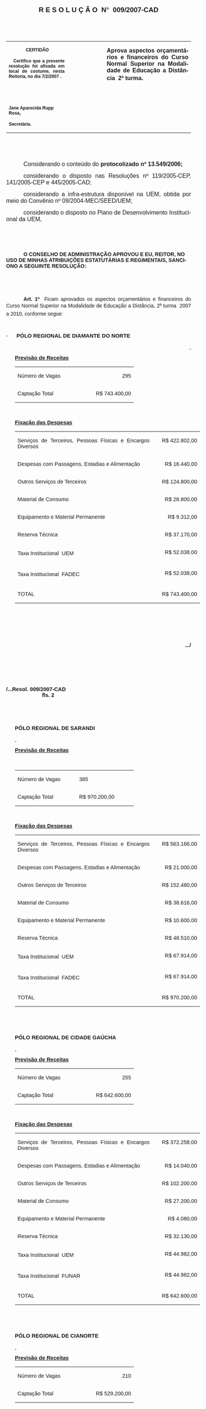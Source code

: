 <body lang=PT-BR link=blue vlink=purple style='tab-interval:35.3pt'>

<div class=Section1>

<p class=MsoNormal align=center style='text-align:center'><b style='mso-bidi-font-weight:
normal'><span style='font-size:14.0pt;mso-bidi-font-size:10.0pt;font-family:
Arial;mso-bidi-font-family:"Times New Roman"'>R E S O L U Ç Ã O<span
style='mso-spacerun:yes'>  </span>N</span></b><b style='mso-bidi-font-weight:
normal'><span style='font-size:14.0pt;mso-bidi-font-size:10.0pt;font-family:
Symbol;mso-ascii-font-family:Arial;mso-hansi-font-family:Arial;mso-char-type:
symbol;mso-symbol-font-family:Symbol'><span style='mso-char-type:symbol;
mso-symbol-font-family:Symbol'>°</span></span></b><b style='mso-bidi-font-weight:
normal'><span style='font-size:14.0pt;mso-bidi-font-size:10.0pt;font-family:
Arial;mso-bidi-font-family:"Times New Roman"'><span style='mso-spacerun:yes'> 
</span>009/2007-CAD<o:p></o:p></span></b></p>

<p class=BodyText21><span style='font-size:10.0pt;font-family:Arial;mso-bidi-font-family:
"Times New Roman"'><o:p>&nbsp;</o:p></span></p>

<p class=BodyText21><span style='font-size:10.0pt;font-family:Arial;mso-bidi-font-family:
"Times New Roman"'><o:p>&nbsp;</o:p></span></p>

<table class=MsoNormalTable border=0 cellspacing=0 cellpadding=0
 style='border-collapse:collapse;mso-padding-alt:0cm 5.4pt 0cm 5.4pt'>
 <tr style='mso-yfti-irow:0;mso-yfti-firstrow:yes;mso-yfti-lastrow:yes'>
  <td width=196 valign=top style='width:147.15pt;padding:0cm 5.4pt 0cm 5.4pt'>
  <p class=MsoNormal align=center style='text-align:center'><b
  style='mso-bidi-font-weight:normal'><span style='font-size:9.0pt;mso-bidi-font-size:
  10.0pt;font-family:Arial;mso-bidi-font-family:"Times New Roman"'><span
  style='mso-spacerun:yes'> </span>CERTIDÃO<o:p></o:p></span></b></p>
  <p class=MsoNormal style='text-align:justify'><b style='mso-bidi-font-weight:
  normal'><span style='font-size:9.0pt;mso-bidi-font-size:10.0pt;font-family:
  Arial;mso-bidi-font-family:"Times New Roman"'><span
  style='mso-spacerun:yes'>   </span>Certifico que a presente resolução foi
  afixada em local de costume, nesta Reitoria, no dia 7/2/2007 .<o:p></o:p></span></b></p>
  <p class=MsoNormal><b style='mso-bidi-font-weight:normal'><span
  style='font-size:8.0pt;font-family:Arial;mso-bidi-font-family:"Times New Roman"'><o:p>&nbsp;</o:p></span></b></p>
  <p class=MsoNormal><b style='mso-bidi-font-weight:normal'><span
  style='font-size:8.0pt;font-family:Arial;mso-bidi-font-family:"Times New Roman"'><o:p>&nbsp;</o:p></span></b></p>
  <p class=MsoNormal><b style='mso-bidi-font-weight:normal'><span
  style='font-size:9.0pt;mso-bidi-font-size:10.0pt;font-family:Arial;
  mso-bidi-font-family:"Times New Roman"'>Jane Aparecida Rupp Rosa,<o:p></o:p></span></b></p>
  <p class=MsoNormal><b style='mso-bidi-font-weight:normal'><span
  style='font-size:9.0pt;mso-bidi-font-size:10.0pt;font-family:Arial;
  mso-bidi-font-family:"Times New Roman"'>Secretária.<o:p></o:p></span></b></p>
  </td>
  <td width=123 valign=top style='width:92.15pt;padding:0cm 5.4pt 0cm 5.4pt'>
  <p class=MsoNormal style='margin-right:-5.4pt'><span style='font-size:11.0pt;
  mso-bidi-font-size:10.0pt;font-family:Arial;mso-bidi-font-family:"Times New Roman"'><o:p>&nbsp;</o:p></span></p>
  </td>
  <td width=293 valign=top style='width:219.7pt;padding:0cm 5.4pt 0cm 5.4pt'>
  <p class=MsoNormal style='text-align:justify'><b style='mso-bidi-font-weight:
  normal'><span style='font-size:12.0pt;font-family:Arial;mso-bidi-font-family:
  "Times New Roman"'>Aprova aspectos orçamentários e financeiros do Curso Normal
  Superior na Modalidade de Educação a Distância  2ª turma.<o:p></o:p></span></b></p>
  </td>
 </tr>
</table>

<p class=BodyText21><span style='mso-bidi-font-size:12.0pt;font-family:Arial;
mso-bidi-font-family:"Times New Roman"'><o:p>&nbsp;</o:p></span></p>

<p class=BodyText21><span style='mso-bidi-font-size:12.0pt;font-family:Arial;
mso-bidi-font-family:"Times New Roman"'><o:p>&nbsp;</o:p></span></p>

<p class=MsoNormal style='text-align:justify;text-indent:35.45pt'><span
style='font-size:12.0pt;mso-bidi-font-size:10.0pt;font-family:Arial;mso-bidi-font-family:
"Times New Roman"'>Considerando o conteúdo do <b style='mso-bidi-font-weight:
normal'>protocolizado nº 13.549/2006;<o:p></o:p></b></span></p>

<p class=MsoNormal style='text-align:justify;text-indent:35.45pt'><span
style='font-size:12.0pt;mso-bidi-font-size:10.0pt;font-family:Arial;mso-bidi-font-family:
"Times New Roman"'>considerando o disposto nas Resoluções nº 119/2005-CEP,
141/2005-CEP e 445/2005-CAD;<o:p></o:p></span></p>

<p class=MsoNormal style='text-align:justify;text-indent:35.45pt'><span
style='font-size:12.0pt;mso-bidi-font-size:10.0pt;font-family:Arial;mso-bidi-font-family:
"Times New Roman"'>considerando a infra-estrutura disponível na UEM, obtida por
meio do Convênio nº 09/2004-MEC/SEED/UEM;<o:p></o:p></span></p>

<p class=MsoNormal style='text-align:justify;text-indent:35.45pt'><span
style='font-size:12.0pt;mso-bidi-font-size:10.0pt;font-family:Arial;mso-bidi-font-family:
"Times New Roman"'>considerando o disposto no Plano de Desenvolvimento
Institucional da UEM,<o:p></o:p></span></p>

<p class=MsoNormal style='text-align:justify;text-indent:35.45pt'><span
style='font-size:12.0pt;font-family:Arial;mso-bidi-font-family:"Times New Roman"'><o:p>&nbsp;</o:p></span></p>

<p class=MsoNormal style='text-align:justify;text-indent:35.45pt'><span
style='font-size:12.0pt;font-family:Arial;mso-bidi-font-family:"Times New Roman"'><o:p>&nbsp;</o:p></span></p>

<p class=MsoBodyTextIndent style='text-indent:35.45pt'><b style='mso-bidi-font-weight:
normal'><span style='font-family:Arial;mso-bidi-font-family:"Times New Roman"'>O
CONSELHO DE ADMINISTRAÇÃO APROVOU E EU, REITOR, NO USO DE MINHAS ATRIBUIÇÕES
ESTATUTÁRIAS E REGIMENTAIS, SANCIONO A SEGUINTE RESOLUÇÃO:</span><o:p></o:p></b></p>

<p class=BodyText21 style='mso-pagination:none'><span style='mso-bidi-font-size:
12.0pt;font-family:Arial;mso-bidi-font-family:"Times New Roman";layout-grid-mode:
line'><o:p>&nbsp;</o:p></span></p>

<p class=BodyText21 style='mso-pagination:none'><span style='mso-bidi-font-size:
12.0pt;font-family:Arial;mso-bidi-font-family:"Times New Roman";layout-grid-mode:
line'><o:p>&nbsp;</o:p></span></p>

<p style='margin-top:6.0pt;margin-right:0cm;margin-bottom:0cm;margin-left:0cm;
margin-bottom:.0001pt;text-align:justify;text-indent:35.45pt'><b
style='mso-bidi-font-weight:normal'><span style='font-family:Arial;mso-fareast-font-family:
"Arial Unicode MS";mso-bidi-font-family:"Times New Roman"'>Art.&nbsp;1º&nbsp;&nbsp;</span></b><span
style='font-family:Arial;mso-fareast-font-family:"Arial Unicode MS";mso-bidi-font-family:
"Times New Roman"'>Ficam aprovados os aspectos orçamentários e financeiros do
Curso Normal Superior na Modalidade de Educação a Distância, 2ª turma  <st1:metricconverter
ProductID="2007 a" w:st="on">2007 a</st1:metricconverter> 2010, conforme segue:<o:p></o:p></span></p>

<p class=MsoNormal style='text-align:justify'><span style='font-size:11.0pt;
font-family:Arial'><o:p>&nbsp;</o:p></span></p>

<p class=MsoNormal style='margin-left:18.0pt;text-align:justify;text-indent:
-18.0pt;mso-list:l2 level1 lfo19;tab-stops:list 18.0pt'><![if !supportLists]><span
style='font-size:11.0pt;font-family:Arial;mso-fareast-font-family:Arial;
text-transform:uppercase;mso-bidi-font-weight:bold'><span style='mso-list:Ignore'>-<span
style='font:7.0pt "Times New Roman"'>&nbsp;&nbsp;&nbsp;&nbsp;&nbsp;&nbsp;&nbsp;&nbsp;&nbsp;
</span></span></span><![endif]><b><span style='font-size:11.0pt;font-family:
Arial;text-transform:uppercase'>Pólo Regional de Diamante do Norte<o:p></o:p></span></b></p>

<p class=MsoNormal align=right style='margin-left:17.85pt;text-align:right'><b
style='mso-bidi-font-weight:normal'><u><span style='font-size:11.0pt;
font-family:Arial'><o:p><span style='text-decoration:none'>&nbsp;</span></o:p></span></u></b></p>

<p class=MsoNormal style='margin-left:17.85pt;text-align:justify'><b
style='mso-bidi-font-weight:normal'><u><span style='font-size:11.0pt;
font-family:Arial'>Previsão de Receitas <o:p></o:p></span></u></b></p>

<table class=MsoTableGrid border=0 cellspacing=0 cellpadding=0
 style='margin-left:17.85pt;border-collapse:collapse;mso-yfti-tbllook:480;
 mso-padding-alt:0cm 5.4pt 0cm 5.4pt'>
 <tr style='mso-yfti-irow:0;mso-yfti-firstrow:yes'>
  <td width=154 valign=top style='width:115.15pt;padding:0cm 5.4pt 0cm 5.4pt'>
  <p class=MsoNormal style='text-align:justify'><span style='font-size:11.0pt;
  font-family:Arial'>Número de Vagas <o:p></o:p></span></p>
  </td>
  <td width=142 valign=top style='width:106.3pt;padding:0cm 5.4pt 0cm 5.4pt'>
  <p class=MsoNormal align=right style='text-align:right'><span
  style='font-size:11.0pt;font-family:Arial'>295<o:p></o:p></span></p>
  </td>
 </tr>
 <tr style='mso-yfti-irow:1;mso-yfti-lastrow:yes'>
  <td width=154 valign=top style='width:115.15pt;padding:0cm 5.4pt 0cm 5.4pt'>
  <p class=MsoNormal style='text-align:justify'><span style='font-size:11.0pt;
  font-family:Arial'>Captação Total <o:p></o:p></span></p>
  </td>
  <td width=142 valign=top style='width:106.3pt;padding:0cm 5.4pt 0cm 5.4pt'>
  <p class=MsoNormal align=right style='text-align:right'><span
  style='font-size:11.0pt;font-family:Arial'>R$ 743.400,00<o:p></o:p></span></p>
  </td>
 </tr>
</table>

<p class=MsoNormal style='text-align:justify;text-indent:270.0pt'><b
style='mso-bidi-font-weight:normal'><span style='font-size:11.0pt;font-family:
Arial'><o:p>&nbsp;</o:p></span></b></p>

<p class=MsoNormal style='margin-left:17.85pt;text-align:justify'><b
style='mso-bidi-font-weight:normal'><u><span style='font-size:11.0pt;
font-family:Arial'>Fixação das Despesas</span></u></b><b style='mso-bidi-font-weight:
normal'><span style='font-size:11.0pt;font-family:Arial'><o:p></o:p></span></b></p>

<table class=MsoTableGrid border=0 cellspacing=0 cellpadding=0
 style='margin-left:17.85pt;border-collapse:collapse;mso-yfti-tbllook:480;
 mso-padding-alt:0cm 5.4pt 0cm 5.4pt'>
 <tr style='mso-yfti-irow:0;mso-yfti-firstrow:yes'>
  <td width=418 valign=top style='width:313.6pt;padding:0cm 5.4pt 0cm 5.4pt'>
  <p class=MsoNormal style='text-align:justify'><span style='font-size:11.0pt;
  font-family:Arial'>Serviços de Terceiros, Pessoas Físicas e Encargos Diversos
  <o:p></o:p></span></p>
  </td>
  <td width=123 valign=top style='width:92.15pt;padding:0cm 5.4pt 0cm 5.4pt'>
  <p class=MsoNormal align=right style='text-align:right'><span
  style='font-size:11.0pt;font-family:Arial'>R$ 422.802,00<o:p></o:p></span></p>
  </td>
 </tr>
 <tr style='mso-yfti-irow:1'>
  <td width=418 valign=top style='width:313.6pt;padding:0cm 5.4pt 0cm 5.4pt'>
  <p class=MsoNormal style='text-align:justify'><span style='font-size:11.0pt;
  font-family:Arial'>Despesas com Passagens, Estadias e Alimentação<o:p></o:p></span></p>
  </td>
  <td width=123 valign=top style='width:92.15pt;padding:0cm 5.4pt 0cm 5.4pt'>
  <p class=MsoNormal align=right style='text-align:right'><span
  style='font-size:11.0pt;font-family:Arial'>R$ 16.440,00<o:p></o:p></span></p>
  </td>
 </tr>
 <tr style='mso-yfti-irow:2'>
  <td width=418 valign=top style='width:313.6pt;padding:0cm 5.4pt 0cm 5.4pt'>
  <p class=MsoNormal style='text-align:justify'><span style='font-size:11.0pt;
  font-family:Arial'>Outros Serviços de Terceiros<o:p></o:p></span></p>
  </td>
  <td width=123 valign=top style='width:92.15pt;padding:0cm 5.4pt 0cm 5.4pt'>
  <p class=MsoNormal align=right style='text-align:right'><span
  style='font-size:11.0pt;font-family:Arial'>R$ 124.800,00<o:p></o:p></span></p>
  </td>
 </tr>
 <tr style='mso-yfti-irow:3'>
  <td width=418 valign=top style='width:313.6pt;padding:0cm 5.4pt 0cm 5.4pt'>
  <p class=MsoNormal style='text-align:justify'><span style='font-size:11.0pt;
  font-family:Arial'>Material de Consumo<o:p></o:p></span></p>
  </td>
  <td width=123 valign=top style='width:92.15pt;padding:0cm 5.4pt 0cm 5.4pt'>
  <p class=MsoNormal align=right style='text-align:right'><span
  style='font-size:11.0pt;font-family:Arial'>R$ 28.800,00<o:p></o:p></span></p>
  </td>
 </tr>
 <tr style='mso-yfti-irow:4'>
  <td width=418 valign=top style='width:313.6pt;padding:0cm 5.4pt 0cm 5.4pt'>
  <p class=MsoNormal style='text-align:justify'><span style='font-size:11.0pt;
  font-family:Arial'>Equipamento e Material Permanente<o:p></o:p></span></p>
  </td>
  <td width=123 valign=top style='width:92.15pt;padding:0cm 5.4pt 0cm 5.4pt'>
  <p class=MsoNormal align=right style='text-align:right'><span
  style='font-size:11.0pt;font-family:Arial'>R$ 9.312,00<o:p></o:p></span></p>
  </td>
 </tr>
 <tr style='mso-yfti-irow:5'>
  <td width=418 valign=top style='width:313.6pt;padding:0cm 5.4pt 0cm 5.4pt'>
  <p class=MsoNormal style='text-align:justify'><span style='font-size:11.0pt;
  font-family:Arial'>Reserva Técnica<o:p></o:p></span></p>
  </td>
  <td width=123 valign=top style='width:92.15pt;padding:0cm 5.4pt 0cm 5.4pt'>
  <p class=MsoNormal align=right style='text-align:right'><span
  style='font-size:11.0pt;font-family:Arial'>R$ 37.170,00<o:p></o:p></span></p>
  </td>
 </tr>
 <tr style='mso-yfti-irow:6'>
  <td width=418 valign=top style='width:313.6pt;padding:0cm 5.4pt 0cm 5.4pt'>
  <p class=MsoNormal style='text-align:justify'><span style='font-size:11.0pt;
  font-family:Arial'>Taxa Institucional  UEM<o:p></o:p></span></p>
  </td>
  <td width=123 valign=top style='width:92.15pt;padding:0cm 5.4pt 0cm 5.4pt'>
  <p class=MsoNormal align=right style='text-align:right'><span
  style='font-size:11.0pt;font-family:Arial'>R$ 52.038,00<o:p></o:p></span></p>
  </td>
 </tr>
 <tr style='mso-yfti-irow:7'>
  <td width=418 valign=top style='width:313.6pt;padding:0cm 5.4pt 0cm 5.4pt'>
  <p class=MsoNormal style='text-align:justify'><span style='font-size:11.0pt;
  font-family:Arial'>Taxa Institucional  FADEC<o:p></o:p></span></p>
  </td>
  <td width=123 valign=top style='width:92.15pt;padding:0cm 5.4pt 0cm 5.4pt'>
  <p class=MsoNormal align=right style='text-align:right'><span
  style='font-size:11.0pt;font-family:Arial'>R$ 52.038,00<o:p></o:p></span></p>
  </td>
 </tr>
 <tr style='mso-yfti-irow:8;mso-yfti-lastrow:yes'>
  <td width=418 valign=top style='width:313.6pt;padding:0cm 5.4pt 0cm 5.4pt'>
  <p class=MsoNormal style='text-align:justify'><span style='font-size:11.0pt;
  font-family:Arial'>TOTAL<o:p></o:p></span></p>
  </td>
  <td width=123 valign=top style='width:92.15pt;padding:0cm 5.4pt 0cm 5.4pt'>
  <p class=MsoNormal align=right style='text-align:right'><span
  style='font-size:11.0pt;font-family:Arial'>R$ 743.400,00<o:p></o:p></span></p>
  </td>
 </tr>
</table>

<p class=MsoNormal style='text-align:justify;text-indent:270.0pt'><span
style='font-size:11.0pt;font-family:Arial'><o:p>&nbsp;</o:p></span></p>

<p class=MsoNormal style='margin-left:17.85pt;text-align:justify'><b><span
style='font-size:11.0pt;font-family:Arial;text-transform:uppercase'><o:p>&nbsp;</o:p></span></b></p>

<p class=MsoNormal style='margin-left:17.85pt;text-align:justify'><b><span
style='font-size:11.0pt;font-family:Arial;text-transform:uppercase'><o:p>&nbsp;</o:p></span></b></p>

<p class=MsoNormal align=right style='margin-left:17.85pt;text-align:right'><b><span
style='font-size:11.0pt;font-family:Arial;text-transform:uppercase'>.../<o:p></o:p></span></b></p>

<p class=MsoNormal style='margin-left:17.85pt;text-align:justify'><b><span
style='font-size:11.0pt;font-family:Arial;text-transform:uppercase'><o:p>&nbsp;</o:p></span></b></p>

<p class=MsoNormal style='text-align:justify'><b><span style='font-size:11.0pt;
font-family:Arial;text-transform:uppercase'><o:p>&nbsp;</o:p></span></b></p>

<p class=MsoNormal style='text-align:justify'><b><span style='font-size:11.0pt;
font-family:Arial;text-transform:uppercase'><o:p>&nbsp;</o:p></span></b></p>

<p class=MsoNormal style='text-align:justify'><b><span style='font-size:11.0pt;
font-family:Arial'>/...Resol. 009/2007-CAD<span style='mso-tab-count:1'>       </span><span
style='text-transform:uppercase'><span style='mso-tab-count:3'>                                   </span></span><span
style='mso-tab-count:3'>                                   </span><span
style='mso-tab-count:2'>                        </span>fls. 2<span
style='text-transform:uppercase'><o:p></o:p></span></span></b></p>

<p class=MsoNormal style='margin-left:17.85pt;text-align:justify'><b><span
style='font-size:11.0pt;font-family:Arial;text-transform:uppercase'><o:p>&nbsp;</o:p></span></b></p>

<p class=MsoNormal style='margin-left:17.85pt;text-align:justify'><b><span
style='font-size:11.0pt;font-family:Arial;text-transform:uppercase'><o:p>&nbsp;</o:p></span></b></p>

<p class=MsoNormal style='margin-left:17.85pt;text-align:justify'><b><span
style='font-size:11.0pt;font-family:Arial;text-transform:uppercase'>Pólo Regional
de Sarandi<o:p></o:p></span></b></p>

<p class=MsoNormal style='margin-left:17.85pt;text-align:justify'><b
style='mso-bidi-font-weight:normal'><u><span style='font-size:11.0pt;
font-family:Arial'><o:p><span style='text-decoration:none'>&nbsp;</span></o:p></span></u></b></p>

<p class=MsoNormal style='margin-left:17.85pt;text-align:justify'><b
style='mso-bidi-font-weight:normal'><u><span style='font-size:11.0pt;
font-family:Arial'>Previsão de Receitas <o:p></o:p></span></u></b></p>

<p class=MsoNormal style='margin-left:17.85pt;text-align:justify'><span
style='font-size:11.0pt;font-family:Arial'><o:p>&nbsp;</o:p></span></p>

<table class=MsoTableGrid border=0 cellspacing=0 cellpadding=0
 style='margin-left:17.85pt;border-collapse:collapse;mso-yfti-tbllook:480;
 mso-padding-alt:0cm 5.4pt 0cm 5.4pt'>
 <tr style='mso-yfti-irow:0;mso-yfti-firstrow:yes'>
  <td width=154 valign=top style='width:115.15pt;padding:0cm 5.4pt 0cm 5.4pt'>
  <p class=MsoNormal style='text-align:justify'><span style='font-size:11.0pt;
  font-family:Arial'>Número de Vagas<o:p></o:p></span></p>
  </td>
  <td width=142 valign=top style='width:106.3pt;padding:0cm 5.4pt 0cm 5.4pt'>
  <p class=MsoNormal style='text-align:justify'><span style='font-size:11.0pt;
  font-family:Arial'>385<o:p></o:p></span></p>
  </td>
 </tr>
 <tr style='mso-yfti-irow:1;mso-yfti-lastrow:yes'>
  <td width=154 valign=top style='width:115.15pt;padding:0cm 5.4pt 0cm 5.4pt'>
  <p class=MsoNormal style='text-align:justify'><span style='font-size:11.0pt;
  font-family:Arial'>Captação Total<o:p></o:p></span></p>
  </td>
  <td width=142 valign=top style='width:106.3pt;padding:0cm 5.4pt 0cm 5.4pt'>
  <p class=MsoNormal style='text-align:justify'><span style='font-size:11.0pt;
  font-family:Arial'>R$ 970.200,00<o:p></o:p></span></p>
  </td>
 </tr>
</table>

<p class=MsoNormal style='margin-left:17.85pt;text-align:justify'><span
style='font-size:11.0pt;font-family:Arial'><o:p>&nbsp;</o:p></span></p>

<p class=MsoNormal style='margin-left:17.85pt;text-align:justify'><b
style='mso-bidi-font-weight:normal'><u><span style='font-size:11.0pt;
font-family:Arial'>Fixação das Despesas<o:p></o:p></span></u></b></p>

<table class=MsoTableGrid border=0 cellspacing=0 cellpadding=0
 style='margin-left:17.85pt;border-collapse:collapse;mso-yfti-tbllook:480;
 mso-padding-alt:0cm 5.4pt 0cm 5.4pt'>
 <tr style='mso-yfti-irow:0;mso-yfti-firstrow:yes'>
  <td width=418 valign=top style='width:313.6pt;padding:0cm 5.4pt 0cm 5.4pt'>
  <p class=MsoNormal style='text-align:justify'><span style='font-size:11.0pt;
  font-family:Arial'>Serviços de Terceiros, Pessoas Físicas e Encargos Diversos<o:p></o:p></span></p>
  </td>
  <td width=123 valign=top style='width:92.15pt;padding:0cm 5.4pt 0cm 5.4pt'>
  <p class=MsoNormal align=right style='text-align:right'><span
  style='font-size:11.0pt;font-family:Arial'>R$ 563.166,00<o:p></o:p></span></p>
  </td>
 </tr>
 <tr style='mso-yfti-irow:1'>
  <td width=418 valign=top style='width:313.6pt;padding:0cm 5.4pt 0cm 5.4pt'>
  <p class=MsoNormal style='text-align:justify'><span style='font-size:11.0pt;
  font-family:Arial'>Despesas com Passagens, Estadias e Alimentação<o:p></o:p></span></p>
  </td>
  <td width=123 valign=top style='width:92.15pt;padding:0cm 5.4pt 0cm 5.4pt'>
  <p class=MsoNormal align=right style='text-align:right'><span
  style='font-size:11.0pt;font-family:Arial'>R$ 21.000,00<o:p></o:p></span></p>
  </td>
 </tr>
 <tr style='mso-yfti-irow:2'>
  <td width=418 valign=top style='width:313.6pt;padding:0cm 5.4pt 0cm 5.4pt'>
  <p class=MsoNormal style='text-align:justify'><span style='font-size:11.0pt;
  font-family:Arial'>Outros Serviços de Terceiros<o:p></o:p></span></p>
  </td>
  <td width=123 valign=top style='width:92.15pt;padding:0cm 5.4pt 0cm 5.4pt'>
  <p class=MsoNormal align=right style='text-align:right'><span
  style='font-size:11.0pt;font-family:Arial'>R$ 152.480,00<o:p></o:p></span></p>
  </td>
 </tr>
 <tr style='mso-yfti-irow:3'>
  <td width=418 valign=top style='width:313.6pt;padding:0cm 5.4pt 0cm 5.4pt'>
  <p class=MsoNormal style='text-align:justify'><span style='font-size:11.0pt;
  font-family:Arial'>Material de Consumo<o:p></o:p></span></p>
  </td>
  <td width=123 valign=top style='width:92.15pt;padding:0cm 5.4pt 0cm 5.4pt'>
  <p class=MsoNormal align=right style='text-align:right'><span
  style='font-size:11.0pt;font-family:Arial'>R$ 38.616,00<o:p></o:p></span></p>
  </td>
 </tr>
 <tr style='mso-yfti-irow:4'>
  <td width=418 valign=top style='width:313.6pt;padding:0cm 5.4pt 0cm 5.4pt'>
  <p class=MsoNormal style='text-align:justify'><span style='font-size:11.0pt;
  font-family:Arial'>Equipamento e Material Permanente<o:p></o:p></span></p>
  </td>
  <td width=123 valign=top style='width:92.15pt;padding:0cm 5.4pt 0cm 5.4pt'>
  <p class=MsoNormal align=right style='text-align:right'><span
  style='font-size:11.0pt;font-family:Arial'>R$ 10.600,00<o:p></o:p></span></p>
  </td>
 </tr>
 <tr style='mso-yfti-irow:5'>
  <td width=418 valign=top style='width:313.6pt;padding:0cm 5.4pt 0cm 5.4pt'>
  <p class=MsoNormal style='text-align:justify'><span style='font-size:11.0pt;
  font-family:Arial'>Reserva Técnica<o:p></o:p></span></p>
  </td>
  <td width=123 valign=top style='width:92.15pt;padding:0cm 5.4pt 0cm 5.4pt'>
  <p class=MsoNormal align=right style='text-align:right'><span
  style='font-size:11.0pt;font-family:Arial'>R$ 48.510,00<o:p></o:p></span></p>
  </td>
 </tr>
 <tr style='mso-yfti-irow:6'>
  <td width=418 valign=top style='width:313.6pt;padding:0cm 5.4pt 0cm 5.4pt'>
  <p class=MsoNormal style='text-align:justify'><span style='font-size:11.0pt;
  font-family:Arial'>Taxa Institucional  UEM<o:p></o:p></span></p>
  </td>
  <td width=123 valign=top style='width:92.15pt;padding:0cm 5.4pt 0cm 5.4pt'>
  <p class=MsoNormal align=right style='text-align:right'><span
  style='font-size:11.0pt;font-family:Arial'>R$ 67.914,00<o:p></o:p></span></p>
  </td>
 </tr>
 <tr style='mso-yfti-irow:7'>
  <td width=418 valign=top style='width:313.6pt;padding:0cm 5.4pt 0cm 5.4pt'>
  <p class=MsoNormal style='text-align:justify'><span style='font-size:11.0pt;
  font-family:Arial'>Taxa Institucional  FADEC<o:p></o:p></span></p>
  </td>
  <td width=123 valign=top style='width:92.15pt;padding:0cm 5.4pt 0cm 5.4pt'>
  <p class=MsoNormal align=right style='text-align:right'><span
  style='font-size:11.0pt;font-family:Arial'>R$ 67.914,00<o:p></o:p></span></p>
  </td>
 </tr>
 <tr style='mso-yfti-irow:8;mso-yfti-lastrow:yes'>
  <td width=418 valign=top style='width:313.6pt;padding:0cm 5.4pt 0cm 5.4pt'>
  <p class=MsoNormal style='text-align:justify'><span style='font-size:11.0pt;
  font-family:Arial'>TOTAL<o:p></o:p></span></p>
  </td>
  <td width=123 valign=top style='width:92.15pt;padding:0cm 5.4pt 0cm 5.4pt'>
  <p class=MsoNormal align=right style='text-align:right'><span
  style='font-size:11.0pt;font-family:Arial'>R$ 970.200,00<o:p></o:p></span></p>
  </td>
 </tr>
</table>

<p class=MsoNormal style='margin-left:17.85pt;text-align:justify'><span
style='font-size:11.0pt;font-family:Arial'><o:p>&nbsp;</o:p></span></p>

<p class=MsoNormal style='margin-left:17.85pt;text-align:justify'><span
style='font-size:11.0pt;font-family:Arial'><o:p>&nbsp;</o:p></span></p>

<p class=MsoNormal style='margin-left:17.85pt;text-align:justify'><b><span
style='font-size:11.0pt;font-family:Arial;text-transform:uppercase'>Pólo
Regional de Cidade Gaúcha<o:p></o:p></span></b></p>

<p class=MsoNormal style='margin-left:17.85pt;text-align:justify'><b
style='mso-bidi-font-weight:normal'><u><span style='font-size:11.0pt;
font-family:Arial'><o:p><span style='text-decoration:none'>&nbsp;</span></o:p></span></u></b></p>

<p class=MsoNormal style='margin-left:17.85pt;text-align:justify'><b
style='mso-bidi-font-weight:normal'><u><span style='font-size:11.0pt;
font-family:Arial'>Previsão de Receitas</span></u></b><u><span
style='font-size:11.0pt;font-family:Arial'> </span></u><span style='font-size:
11.0pt;font-family:Arial'><o:p></o:p></span></p>

<table class=MsoTableGrid border=0 cellspacing=0 cellpadding=0
 style='margin-left:17.85pt;border-collapse:collapse;mso-yfti-tbllook:480;
 mso-padding-alt:0cm 5.4pt 0cm 5.4pt'>
 <tr style='mso-yfti-irow:0;mso-yfti-firstrow:yes'>
  <td width=154 valign=top style='width:115.15pt;padding:0cm 5.4pt 0cm 5.4pt'>
  <p class=MsoNormal style='text-align:justify'><span style='font-size:11.0pt;
  font-family:Arial'>Número de Vagas<o:p></o:p></span></p>
  </td>
  <td width=142 valign=top style='width:106.3pt;padding:0cm 5.4pt 0cm 5.4pt'>
  <p class=MsoNormal align=right style='text-align:right'><span
  style='font-size:11.0pt;font-family:Arial'>255<o:p></o:p></span></p>
  </td>
 </tr>
 <tr style='mso-yfti-irow:1;mso-yfti-lastrow:yes'>
  <td width=154 valign=top style='width:115.15pt;padding:0cm 5.4pt 0cm 5.4pt'>
  <p class=MsoNormal style='text-align:justify'><span style='font-size:11.0pt;
  font-family:Arial'>Captação Total<o:p></o:p></span></p>
  </td>
  <td width=142 valign=top style='width:106.3pt;padding:0cm 5.4pt 0cm 5.4pt'>
  <p class=MsoNormal align=right style='text-align:right'><span
  style='font-size:11.0pt;font-family:Arial'>R$ 642.600,00<o:p></o:p></span></p>
  </td>
 </tr>
</table>

<p class=MsoNormal style='margin-left:17.85pt;text-align:justify'><span
style='font-size:11.0pt;font-family:Arial'><o:p>&nbsp;</o:p></span></p>

<p class=MsoNormal style='margin-left:17.85pt;text-align:justify'><b
style='mso-bidi-font-weight:normal'><u><span style='font-size:11.0pt;
font-family:Arial'>Fixação das Despesas<o:p></o:p></span></u></b></p>

<table class=MsoTableGrid border=0 cellspacing=0 cellpadding=0
 style='margin-left:17.85pt;border-collapse:collapse;mso-yfti-tbllook:480;
 mso-padding-alt:0cm 5.4pt 0cm 5.4pt'>
 <tr style='mso-yfti-irow:0;mso-yfti-firstrow:yes'>
  <td width=418 valign=top style='width:313.6pt;padding:0cm 5.4pt 0cm 5.4pt'>
  <p class=MsoNormal style='text-align:justify'><span style='font-size:11.0pt;
  font-family:Arial'>Serviços de Terceiros, Pessoas Físicas e Encargos Diversos<o:p></o:p></span></p>
  </td>
  <td width=123 valign=top style='width:92.15pt;padding:0cm 5.4pt 0cm 5.4pt'>
  <p class=MsoNormal align=right style='text-align:right'><span
  style='font-size:11.0pt;font-family:Arial'>R$ 372.258,00<o:p></o:p></span></p>
  </td>
 </tr>
 <tr style='mso-yfti-irow:1'>
  <td width=418 valign=top style='width:313.6pt;padding:0cm 5.4pt 0cm 5.4pt'>
  <p class=MsoNormal style='text-align:justify'><span style='font-size:11.0pt;
  font-family:Arial'>Despesas com Passagens, Estadias e Alimentação<o:p></o:p></span></p>
  </td>
  <td width=123 valign=top style='width:92.15pt;padding:0cm 5.4pt 0cm 5.4pt'>
  <p class=MsoNormal align=right style='text-align:right'><span
  style='font-size:11.0pt;font-family:Arial'>R$ 14.040,00<o:p></o:p></span></p>
  </td>
 </tr>
 <tr style='mso-yfti-irow:2'>
  <td width=418 valign=top style='width:313.6pt;padding:0cm 5.4pt 0cm 5.4pt'>
  <p class=MsoNormal style='text-align:justify'><span style='font-size:11.0pt;
  font-family:Arial'>Outros Serviços de Terceiros<o:p></o:p></span></p>
  </td>
  <td width=123 valign=top style='width:92.15pt;padding:0cm 5.4pt 0cm 5.4pt'>
  <p class=MsoNormal align=right style='text-align:right'><span
  style='font-size:11.0pt;font-family:Arial'>R$ 102.200,00<o:p></o:p></span></p>
  </td>
 </tr>
 <tr style='mso-yfti-irow:3'>
  <td width=418 valign=top style='width:313.6pt;padding:0cm 5.4pt 0cm 5.4pt'>
  <p class=MsoNormal style='text-align:justify'><span style='font-size:11.0pt;
  font-family:Arial'>Material de Consumo<o:p></o:p></span></p>
  </td>
  <td width=123 valign=top style='width:92.15pt;padding:0cm 5.4pt 0cm 5.4pt'>
  <p class=MsoNormal align=right style='text-align:right'><span
  style='font-size:11.0pt;font-family:Arial'>R$ 27.200,00<o:p></o:p></span></p>
  </td>
 </tr>
 <tr style='mso-yfti-irow:4'>
  <td width=418 valign=top style='width:313.6pt;padding:0cm 5.4pt 0cm 5.4pt'>
  <p class=MsoNormal style='text-align:justify'><span style='font-size:11.0pt;
  font-family:Arial'>Equipamento e Material Permanente<o:p></o:p></span></p>
  </td>
  <td width=123 valign=top style='width:92.15pt;padding:0cm 5.4pt 0cm 5.4pt'>
  <p class=MsoNormal align=right style='text-align:right'><span
  style='font-size:11.0pt;font-family:Arial'>R$ 4.080,00<o:p></o:p></span></p>
  </td>
 </tr>
 <tr style='mso-yfti-irow:5'>
  <td width=418 valign=top style='width:313.6pt;padding:0cm 5.4pt 0cm 5.4pt'>
  <p class=MsoNormal style='text-align:justify'><span style='font-size:11.0pt;
  font-family:Arial'>Reserva Técnica<o:p></o:p></span></p>
  </td>
  <td width=123 valign=top style='width:92.15pt;padding:0cm 5.4pt 0cm 5.4pt'>
  <p class=MsoNormal align=right style='text-align:right'><span
  style='font-size:11.0pt;font-family:Arial'>R$ 32.130,00<o:p></o:p></span></p>
  </td>
 </tr>
 <tr style='mso-yfti-irow:6'>
  <td width=418 valign=top style='width:313.6pt;padding:0cm 5.4pt 0cm 5.4pt'>
  <p class=MsoNormal style='text-align:justify'><span style='font-size:11.0pt;
  font-family:Arial'>Taxa Institucional  UEM<o:p></o:p></span></p>
  </td>
  <td width=123 valign=top style='width:92.15pt;padding:0cm 5.4pt 0cm 5.4pt'>
  <p class=MsoNormal align=right style='text-align:right'><span
  style='font-size:11.0pt;font-family:Arial'>R$ 44.982,00<o:p></o:p></span></p>
  </td>
 </tr>
 <tr style='mso-yfti-irow:7'>
  <td width=418 valign=top style='width:313.6pt;padding:0cm 5.4pt 0cm 5.4pt'>
  <p class=MsoNormal style='text-align:justify'><span style='font-size:11.0pt;
  font-family:Arial'>Taxa Institucional  FUNAR<o:p></o:p></span></p>
  </td>
  <td width=123 valign=top style='width:92.15pt;padding:0cm 5.4pt 0cm 5.4pt'>
  <p class=MsoNormal align=right style='text-align:right'><span
  style='font-size:11.0pt;font-family:Arial'>R$ 44.982,00<o:p></o:p></span></p>
  </td>
 </tr>
 <tr style='mso-yfti-irow:8;mso-yfti-lastrow:yes'>
  <td width=418 valign=top style='width:313.6pt;padding:0cm 5.4pt 0cm 5.4pt'>
  <p class=MsoNormal style='text-align:justify'><span style='font-size:11.0pt;
  font-family:Arial'>TOTAL<o:p></o:p></span></p>
  </td>
  <td width=123 valign=top style='width:92.15pt;padding:0cm 5.4pt 0cm 5.4pt'>
  <p class=MsoNormal align=right style='text-align:right'><span
  style='font-size:11.0pt;font-family:Arial'>R$ 642.600,00<o:p></o:p></span></p>
  </td>
 </tr>
</table>

<p class=MsoNormal style='margin-left:17.85pt;text-align:justify'><span
style='font-size:11.0pt;font-family:Arial'><o:p>&nbsp;</o:p></span></p>

<p class=MsoNormal style='margin-left:17.85pt;text-align:justify'><span
style='font-size:11.0pt;font-family:Arial'><o:p>&nbsp;</o:p></span></p>

<p class=MsoNormal style='margin-left:17.85pt;text-align:justify'><b><span
style='font-size:11.0pt;font-family:Arial;text-transform:uppercase'>Pólo
Regional de Cianorte<o:p></o:p></span></b></p>

<p class=MsoNormal style='margin-left:17.85pt;text-align:justify'><b
style='mso-bidi-font-weight:normal'><u><span style='font-size:11.0pt;
font-family:Arial'><o:p><span style='text-decoration:none'>&nbsp;</span></o:p></span></u></b></p>

<p class=MsoNormal style='margin-left:17.85pt;text-align:justify'><b
style='mso-bidi-font-weight:normal'><u><span style='font-size:11.0pt;
font-family:Arial'>Previsão de Receitas</span></u></b><u><span
style='font-size:11.0pt;font-family:Arial'> </span></u><span style='font-size:
11.0pt;font-family:Arial'><o:p></o:p></span></p>

<table class=MsoTableGrid border=0 cellspacing=0 cellpadding=0
 style='margin-left:17.85pt;border-collapse:collapse;mso-yfti-tbllook:480;
 mso-padding-alt:0cm 5.4pt 0cm 5.4pt'>
 <tr style='mso-yfti-irow:0;mso-yfti-firstrow:yes'>
  <td width=154 valign=top style='width:115.15pt;padding:0cm 5.4pt 0cm 5.4pt'>
  <p class=MsoNormal style='text-align:justify'><span style='font-size:11.0pt;
  font-family:Arial'>Número de Vagas<o:p></o:p></span></p>
  </td>
  <td width=142 valign=top style='width:106.3pt;padding:0cm 5.4pt 0cm 5.4pt'>
  <p class=MsoNormal align=right style='text-align:right'><span
  style='font-size:11.0pt;font-family:Arial'>210<o:p></o:p></span></p>
  </td>
 </tr>
 <tr style='mso-yfti-irow:1;mso-yfti-lastrow:yes'>
  <td width=154 valign=top style='width:115.15pt;padding:0cm 5.4pt 0cm 5.4pt'>
  <p class=MsoNormal style='text-align:justify'><span style='font-size:11.0pt;
  font-family:Arial'>Captação Total<o:p></o:p></span></p>
  </td>
  <td width=142 valign=top style='width:106.3pt;padding:0cm 5.4pt 0cm 5.4pt'>
  <p class=MsoNormal align=right style='text-align:right'><span
  style='font-size:11.0pt;font-family:Arial'>R$ 529.200,00<o:p></o:p></span></p>
  </td>
 </tr>
</table>

<p class=MsoNormal style='margin-left:17.85pt;text-align:justify'><b><span
style='font-size:11.0pt;font-family:Arial;text-transform:uppercase'><o:p>&nbsp;</o:p></span></b></p>

<p class=MsoNormal style='margin-left:17.85pt;text-align:justify'><b><span
style='font-size:11.0pt;font-family:Arial;text-transform:uppercase'><o:p>&nbsp;</o:p></span></b></p>

<p class=MsoNormal align=right style='margin-left:17.85pt;text-align:right'><b><span
style='font-size:11.0pt;font-family:Arial;text-transform:uppercase'><o:p>&nbsp;</o:p></span></b></p>

<p class=MsoNormal align=right style='margin-left:17.85pt;text-align:right'><b><span
style='font-size:11.0pt;font-family:Arial;text-transform:uppercase'><o:p>&nbsp;</o:p></span></b></p>

<p class=MsoNormal align=right style='margin-left:17.85pt;text-align:right'><b><span
style='font-size:11.0pt;font-family:Arial;text-transform:uppercase'>.../<o:p></o:p></span></b></p>

<p class=MsoNormal style='margin-left:17.85pt;text-align:justify'><b><span
style='font-size:11.0pt;font-family:Arial;text-transform:uppercase'><o:p>&nbsp;</o:p></span></b></p>

<p class=MsoNormal style='text-align:justify'><b><span style='font-size:11.0pt;
font-family:Arial;text-transform:uppercase'><o:p>&nbsp;</o:p></span></b></p>

<p class=MsoNormal style='text-align:justify'><b><span style='font-size:11.0pt;
font-family:Arial;text-transform:uppercase'><o:p>&nbsp;</o:p></span></b></p>

<p class=MsoNormal style='text-align:justify'><b><span style='font-size:11.0pt;
font-family:Arial'>/...Resol. 009/2007-CAD<span style='mso-tab-count:1'>       </span><span
style='text-transform:uppercase'><span style='mso-tab-count:3'>                                   </span></span><span
style='mso-tab-count:3'>                                   </span><span
style='mso-tab-count:2'>                        </span>fls. 3<span
style='text-transform:uppercase'><o:p></o:p></span></span></b></p>

<p class=MsoNormal style='margin-left:17.85pt;text-align:justify'><b><span
style='font-size:11.0pt;font-family:Arial;text-transform:uppercase'><o:p>&nbsp;</o:p></span></b></p>

<p class=MsoNormal style='margin-left:17.85pt;text-align:justify'><span
style='font-size:11.0pt;font-family:Arial'><o:p>&nbsp;</o:p></span></p>

<p class=MsoNormal style='margin-left:17.85pt;text-align:justify'><b
style='mso-bidi-font-weight:normal'><u><span style='font-size:11.0pt;
font-family:Arial'>Fixação das Despesas<o:p></o:p></span></u></b></p>

<table class=MsoTableGrid border=0 cellspacing=0 cellpadding=0
 style='margin-left:17.85pt;border-collapse:collapse;mso-yfti-tbllook:480;
 mso-padding-alt:0cm 5.4pt 0cm 5.4pt'>
 <tr style='mso-yfti-irow:0;mso-yfti-firstrow:yes'>
  <td width=418 valign=top style='width:313.6pt;padding:0cm 5.4pt 0cm 5.4pt'>
  <p class=MsoNormal style='text-align:justify'><span style='font-size:11.0pt;
  font-family:Arial'>Serviços de Terceiros, Pessoas Físicas e Encargos Diversos<o:p></o:p></span></p>
  </td>
  <td width=123 valign=top style='width:92.15pt;padding:0cm 5.4pt 0cm 5.4pt'>
  <p class=MsoNormal align=right style='text-align:right'><span
  style='font-size:11.0pt;font-family:Arial'>R$ 312.876,00<o:p></o:p></span></p>
  </td>
 </tr>
 <tr style='mso-yfti-irow:1'>
  <td width=418 valign=top style='width:313.6pt;padding:0cm 5.4pt 0cm 5.4pt'>
  <p class=MsoNormal style='text-align:justify'><span style='font-size:11.0pt;
  font-family:Arial'>Despesas com Passagens, Estadias e Alimentação<o:p></o:p></span></p>
  </td>
  <td width=123 valign=top style='width:92.15pt;padding:0cm 5.4pt 0cm 5.4pt'>
  <p class=MsoNormal align=right style='text-align:right'><span
  style='font-size:11.0pt;font-family:Arial'>R$ 11.400,00<o:p></o:p></span></p>
  </td>
 </tr>
 <tr style='mso-yfti-irow:2'>
  <td width=418 valign=top style='width:313.6pt;padding:0cm 5.4pt 0cm 5.4pt'>
  <p class=MsoNormal style='text-align:justify'><span style='font-size:11.0pt;
  font-family:Arial'>Outros Serviços de Terceiros<o:p></o:p></span></p>
  </td>
  <td width=123 valign=top style='width:92.15pt;padding:0cm 5.4pt 0cm 5.4pt'>
  <p class=MsoNormal align=right style='text-align:right'><span
  style='font-size:11.0pt;font-family:Arial'>R$ 75.400,00<o:p></o:p></span></p>
  </td>
 </tr>
 <tr style='mso-yfti-irow:3'>
  <td width=418 valign=top style='width:313.6pt;padding:0cm 5.4pt 0cm 5.4pt'>
  <p class=MsoNormal style='text-align:justify'><span style='font-size:11.0pt;
  font-family:Arial'>Material de Consumo<o:p></o:p></span></p>
  </td>
  <td width=123 valign=top style='width:92.15pt;padding:0cm 5.4pt 0cm 5.4pt'>
  <p class=MsoNormal align=right style='text-align:right'><span
  style='font-size:11.0pt;font-family:Arial'>R$ 24.860,00<o:p></o:p></span></p>
  </td>
 </tr>
 <tr style='mso-yfti-irow:4'>
  <td width=418 valign=top style='width:313.6pt;padding:0cm 5.4pt 0cm 5.4pt'>
  <p class=MsoNormal style='text-align:justify'><span style='font-size:11.0pt;
  font-family:Arial'>Equipamento e Material Permanente<o:p></o:p></span></p>
  </td>
  <td width=123 valign=top style='width:92.15pt;padding:0cm 5.4pt 0cm 5.4pt'>
  <p class=MsoNormal align=right style='text-align:right'><span
  style='font-size:11.0pt;font-family:Arial'>R$ 4.116,00<o:p></o:p></span></p>
  </td>
 </tr>
 <tr style='mso-yfti-irow:5'>
  <td width=418 valign=top style='width:313.6pt;padding:0cm 5.4pt 0cm 5.4pt'>
  <p class=MsoNormal style='text-align:justify'><span style='font-size:11.0pt;
  font-family:Arial'>Reserva Técnica<o:p></o:p></span></p>
  </td>
  <td width=123 valign=top style='width:92.15pt;padding:0cm 5.4pt 0cm 5.4pt'>
  <p class=MsoNormal align=right style='text-align:right'><span
  style='font-size:11.0pt;font-family:Arial'>R$ 26.460,00<o:p></o:p></span></p>
  </td>
 </tr>
 <tr style='mso-yfti-irow:6'>
  <td width=418 valign=top style='width:313.6pt;padding:0cm 5.4pt 0cm 5.4pt'>
  <p class=MsoNormal style='text-align:justify'><span style='font-size:11.0pt;
  font-family:Arial'>Taxa Institucional  UEM<o:p></o:p></span></p>
  </td>
  <td width=123 valign=top style='width:92.15pt;padding:0cm 5.4pt 0cm 5.4pt'>
  <p class=MsoNormal align=right style='text-align:right'><span
  style='font-size:11.0pt;font-family:Arial'>R$ 37.044,00<o:p></o:p></span></p>
  </td>
 </tr>
 <tr style='mso-yfti-irow:7'>
  <td width=418 valign=top style='width:313.6pt;padding:0cm 5.4pt 0cm 5.4pt'>
  <p class=MsoNormal style='text-align:justify'><span style='font-size:11.0pt;
  font-family:Arial'>Taxa Institucional  FUNAR<o:p></o:p></span></p>
  </td>
  <td width=123 valign=top style='width:92.15pt;padding:0cm 5.4pt 0cm 5.4pt'>
  <p class=MsoNormal align=right style='text-align:right'><span
  style='font-size:11.0pt;font-family:Arial'>R$ 37.044,00<o:p></o:p></span></p>
  </td>
 </tr>
 <tr style='mso-yfti-irow:8;mso-yfti-lastrow:yes'>
  <td width=418 valign=top style='width:313.6pt;padding:0cm 5.4pt 0cm 5.4pt'>
  <p class=MsoNormal style='text-align:justify'><span style='font-size:11.0pt;
  font-family:Arial'>TOTAL<o:p></o:p></span></p>
  </td>
  <td width=123 valign=top style='width:92.15pt;padding:0cm 5.4pt 0cm 5.4pt'>
  <p class=MsoNormal align=right style='text-align:right'><span
  style='font-size:11.0pt;font-family:Arial'>R$ 529.200,00<o:p></o:p></span></p>
  </td>
 </tr>
</table>

<p class=MsoNormal style='margin-left:17.85pt;text-align:justify'><span
style='font-size:11.0pt;font-family:Arial'><o:p>&nbsp;</o:p></span></p>

<p class=MsoNormal style='margin-left:17.85pt;text-align:justify'><span
style='font-size:11.0pt;font-family:Arial'><o:p>&nbsp;</o:p></span></p>

<p class=MsoNormal style='margin-left:17.85pt;text-align:justify'><b><span
style='font-size:11.0pt;font-family:Arial;text-transform:uppercase'>Pólo
Regional de Umuarama<o:p></o:p></span></b></p>

<p class=MsoNormal style='margin-left:17.85pt;text-align:justify'><b
style='mso-bidi-font-weight:normal'><u><span style='font-size:11.0pt;
font-family:Arial'><o:p><span style='text-decoration:none'>&nbsp;</span></o:p></span></u></b></p>

<p class=MsoNormal style='margin-left:17.85pt;text-align:justify'><b
style='mso-bidi-font-weight:normal'><u><span style='font-size:11.0pt;
font-family:Arial'>Previsão de Receitas</span></u></b><u><span
style='font-size:11.0pt;font-family:Arial'> </span></u><span style='font-size:
11.0pt;font-family:Arial'><o:p></o:p></span></p>

<table class=MsoTableGrid border=0 cellspacing=0 cellpadding=0
 style='margin-left:17.85pt;border-collapse:collapse;mso-yfti-tbllook:480;
 mso-padding-alt:0cm 5.4pt 0cm 5.4pt'>
 <tr style='mso-yfti-irow:0;mso-yfti-firstrow:yes'>
  <td width=154 valign=top style='width:115.15pt;padding:0cm 5.4pt 0cm 5.4pt'>
  <p class=MsoNormal style='text-align:justify'><span style='font-size:11.0pt;
  font-family:Arial'>Número de Vagas<o:p></o:p></span></p>
  </td>
  <td width=142 valign=top style='width:106.3pt;padding:0cm 5.4pt 0cm 5.4pt'>
  <p class=MsoNormal align=right style='text-align:right'><span
  style='font-size:11.0pt;font-family:Arial'>120<o:p></o:p></span></p>
  </td>
 </tr>
 <tr style='mso-yfti-irow:1;mso-yfti-lastrow:yes'>
  <td width=154 valign=top style='width:115.15pt;padding:0cm 5.4pt 0cm 5.4pt'>
  <p class=MsoNormal style='text-align:justify'><span style='font-size:11.0pt;
  font-family:Arial'>Captação Total<o:p></o:p></span></p>
  </td>
  <td width=142 valign=top style='width:106.3pt;padding:0cm 5.4pt 0cm 5.4pt'>
  <p class=MsoNormal align=right style='text-align:right'><span
  style='font-size:11.0pt;font-family:Arial'>R$ 302.400,00<o:p></o:p></span></p>
  </td>
 </tr>
</table>

<p class=MsoNormal style='margin-left:17.85pt;text-align:justify'><span
style='font-size:11.0pt;font-family:Arial'><o:p>&nbsp;</o:p></span></p>

<p class=MsoNormal style='margin-left:17.85pt;text-align:justify'><b
style='mso-bidi-font-weight:normal'><u><span style='font-size:11.0pt;
font-family:Arial'>Fixação das Despesas<o:p></o:p></span></u></b></p>

<table class=MsoTableGrid border=0 cellspacing=0 cellpadding=0
 style='margin-left:17.85pt;border-collapse:collapse;mso-yfti-tbllook:480;
 mso-padding-alt:0cm 5.4pt 0cm 5.4pt'>
 <tr style='mso-yfti-irow:0;mso-yfti-firstrow:yes'>
  <td width=418 valign=top style='width:313.6pt;padding:0cm 5.4pt 0cm 5.4pt'>
  <p class=MsoNormal style='text-align:justify'><span style='font-size:11.0pt;
  font-family:Arial'>Serviços de Terceiros, Pessoas Físicas e Encargos Diversos<o:p></o:p></span></p>
  </td>
  <td width=123 valign=top style='width:92.15pt;padding:0cm 5.4pt 0cm 5.4pt'>
  <p class=MsoNormal align=right style='text-align:right'><span
  style='font-size:11.0pt;font-family:Arial'>R$ 201.672,00<o:p></o:p></span></p>
  </td>
 </tr>
 <tr style='mso-yfti-irow:1'>
  <td width=418 valign=top style='width:313.6pt;padding:0cm 5.4pt 0cm 5.4pt'>
  <p class=MsoNormal style='text-align:justify'><span style='font-size:11.0pt;
  font-family:Arial'>Despesas com Passagens, Estadias e Alimentação<o:p></o:p></span></p>
  </td>
  <td width=123 valign=top style='width:92.15pt;padding:0cm 5.4pt 0cm 5.4pt'>
  <p class=MsoNormal align=right style='text-align:right'><span
  style='font-size:11.0pt;font-family:Arial'>R$ 900,00<o:p></o:p></span></p>
  </td>
 </tr>
 <tr style='mso-yfti-irow:2'>
  <td width=418 valign=top style='width:313.6pt;padding:0cm 5.4pt 0cm 5.4pt'>
  <p class=MsoNormal style='text-align:justify'><span style='font-size:11.0pt;
  font-family:Arial'>Outros Serviços de Terceiros<o:p></o:p></span></p>
  </td>
  <td width=123 valign=top style='width:92.15pt;padding:0cm 5.4pt 0cm 5.4pt'>
  <p class=MsoNormal align=right style='text-align:right'><span
  style='font-size:11.0pt;font-family:Arial'>R$ 36.160,00<o:p></o:p></span></p>
  </td>
 </tr>
 <tr style='mso-yfti-irow:3'>
  <td width=418 valign=top style='width:313.6pt;padding:0cm 5.4pt 0cm 5.4pt'>
  <p class=MsoNormal style='text-align:justify'><span style='font-size:11.0pt;
  font-family:Arial'>Material de Consumo<o:p></o:p></span></p>
  </td>
  <td width=123 valign=top style='width:92.15pt;padding:0cm 5.4pt 0cm 5.4pt'>
  <p class=MsoNormal align=right style='text-align:right'><span
  style='font-size:11.0pt;font-family:Arial'>R$ 5.400,00<o:p></o:p></span></p>
  </td>
 </tr>
 <tr style='mso-yfti-irow:4'>
  <td width=418 valign=top style='width:313.6pt;padding:0cm 5.4pt 0cm 5.4pt'>
  <p class=MsoNormal style='text-align:justify'><span style='font-size:11.0pt;
  font-family:Arial'>Equipamento e Material Permanente<o:p></o:p></span></p>
  </td>
  <td width=123 valign=top style='width:92.15pt;padding:0cm 5.4pt 0cm 5.4pt'>
  <p class=MsoNormal align=right style='text-align:right'><span
  style='font-size:11.0pt;font-family:Arial'>R$ 812,00<o:p></o:p></span></p>
  </td>
 </tr>
 <tr style='mso-yfti-irow:5'>
  <td width=418 valign=top style='width:313.6pt;padding:0cm 5.4pt 0cm 5.4pt'>
  <p class=MsoNormal style='text-align:justify'><span style='font-size:11.0pt;
  font-family:Arial'>Reserva Técnica<o:p></o:p></span></p>
  </td>
  <td width=123 valign=top style='width:92.15pt;padding:0cm 5.4pt 0cm 5.4pt'>
  <p class=MsoNormal align=right style='text-align:right'><span
  style='font-size:11.0pt;font-family:Arial'>R$ 15.120,00<o:p></o:p></span></p>
  </td>
 </tr>
 <tr style='mso-yfti-irow:6'>
  <td width=418 valign=top style='width:313.6pt;padding:0cm 5.4pt 0cm 5.4pt'>
  <p class=MsoNormal style='text-align:justify'><span style='font-size:11.0pt;
  font-family:Arial'>Taxa Institucional  UEM<o:p></o:p></span></p>
  </td>
  <td width=123 valign=top style='width:92.15pt;padding:0cm 5.4pt 0cm 5.4pt'>
  <p class=MsoNormal align=right style='text-align:right'><span
  style='font-size:11.0pt;font-family:Arial'>R$ 21.168,00<o:p></o:p></span></p>
  </td>
 </tr>
 <tr style='mso-yfti-irow:7'>
  <td width=418 valign=top style='width:313.6pt;padding:0cm 5.4pt 0cm 5.4pt'>
  <p class=MsoNormal style='text-align:justify'><span style='font-size:11.0pt;
  font-family:Arial'>Taxa Institucional  FADCT<o:p></o:p></span></p>
  </td>
  <td width=123 valign=top style='width:92.15pt;padding:0cm 5.4pt 0cm 5.4pt'>
  <p class=MsoNormal align=right style='text-align:right'><span
  style='font-size:11.0pt;font-family:Arial'>R$ 21.168,00<o:p></o:p></span></p>
  </td>
 </tr>
 <tr style='mso-yfti-irow:8;mso-yfti-lastrow:yes'>
  <td width=418 valign=top style='width:313.6pt;padding:0cm 5.4pt 0cm 5.4pt'>
  <p class=MsoNormal style='text-align:justify'><span style='font-size:11.0pt;
  font-family:Arial'>TOTAL<o:p></o:p></span></p>
  </td>
  <td width=123 valign=top style='width:92.15pt;padding:0cm 5.4pt 0cm 5.4pt'>
  <p class=MsoNormal align=right style='text-align:right'><span
  style='font-size:11.0pt;font-family:Arial'>R$ 302.400,00<o:p></o:p></span></p>
  </td>
 </tr>
</table>

<p class=MsoNormal style='margin-left:17.85pt;text-align:justify'><span
style='font-size:11.0pt;font-family:Arial'><o:p>&nbsp;</o:p></span></p>

<p class=MsoNormal style='margin-left:17.85pt;text-align:justify'><span
style='font-size:11.0pt;font-family:Arial'><o:p>&nbsp;</o:p></span></p>

<p class=MsoNormal style='margin-left:17.85pt;text-align:justify'><b><span
style='font-size:11.0pt;font-family:Arial;text-transform:uppercase'>Pólo
Regional de Goioerê<o:p></o:p></span></b></p>

<p class=MsoNormal style='margin-left:17.85pt;text-align:justify'><b
style='mso-bidi-font-weight:normal'><u><span style='font-size:11.0pt;
font-family:Arial'><o:p><span style='text-decoration:none'>&nbsp;</span></o:p></span></u></b></p>

<p class=MsoNormal style='margin-left:17.85pt;text-align:justify'><b
style='mso-bidi-font-weight:normal'><u><span style='font-size:11.0pt;
font-family:Arial'>Previsão de Receitas</span></u></b><u><span
style='font-size:11.0pt;font-family:Arial'> </span></u><span style='font-size:
11.0pt;font-family:Arial'><o:p></o:p></span></p>

<table class=MsoTableGrid border=0 cellspacing=0 cellpadding=0
 style='margin-left:17.85pt;border-collapse:collapse;mso-yfti-tbllook:480;
 mso-padding-alt:0cm 5.4pt 0cm 5.4pt'>
 <tr style='mso-yfti-irow:0;mso-yfti-firstrow:yes'>
  <td width=154 valign=top style='width:115.15pt;padding:0cm 5.4pt 0cm 5.4pt'>
  <p class=MsoNormal style='text-align:justify'><span style='font-size:11.0pt;
  font-family:Arial'>Número de Vagas<o:p></o:p></span></p>
  </td>
  <td width=142 valign=top style='width:106.3pt;padding:0cm 5.4pt 0cm 5.4pt'>
  <p class=MsoNormal style='text-align:justify'><span style='font-size:11.0pt;
  font-family:Arial'>235<o:p></o:p></span></p>
  </td>
 </tr>
 <tr style='mso-yfti-irow:1;mso-yfti-lastrow:yes'>
  <td width=154 valign=top style='width:115.15pt;padding:0cm 5.4pt 0cm 5.4pt'>
  <p class=MsoNormal style='text-align:justify'><span style='font-size:11.0pt;
  font-family:Arial'>Captação Total<o:p></o:p></span></p>
  </td>
  <td width=142 valign=top style='width:106.3pt;padding:0cm 5.4pt 0cm 5.4pt'>
  <p class=MsoNormal style='text-align:justify'><span style='font-size:11.0pt;
  font-family:Arial'>R$ 592.200,00<o:p></o:p></span></p>
  </td>
 </tr>
</table>

<p class=MsoNormal style='margin-left:17.85pt;text-align:justify'><span
style='font-size:11.0pt;font-family:Arial'><o:p>&nbsp;</o:p></span></p>

<p class=MsoNormal style='margin-left:17.85pt;text-align:justify'><b
style='mso-bidi-font-weight:normal'><u><span style='font-size:11.0pt;
font-family:Arial'>Fixação das Despesas<o:p></o:p></span></u></b></p>

<table class=MsoTableGrid border=0 cellspacing=0 cellpadding=0
 style='margin-left:17.85pt;border-collapse:collapse;mso-yfti-tbllook:480;
 mso-padding-alt:0cm 5.4pt 0cm 5.4pt'>
 <tr style='mso-yfti-irow:0;mso-yfti-firstrow:yes'>
  <td width=418 valign=top style='width:313.6pt;padding:0cm 5.4pt 0cm 5.4pt'>
  <p class=MsoNormal style='text-align:justify'><span style='font-size:11.0pt;
  font-family:Arial'>Serviços de Terceiros, Pessoas Físicas e Encargos Diversos<o:p></o:p></span></p>
  </td>
  <td width=123 valign=top style='width:92.15pt;padding:0cm 5.4pt 0cm 5.4pt'>
  <p class=MsoNormal align=right style='text-align:right'><span
  style='font-size:11.0pt;font-family:Arial'>R$ 346.986,00<o:p></o:p></span></p>
  </td>
 </tr>
 <tr style='mso-yfti-irow:1'>
  <td width=418 valign=top style='width:313.6pt;padding:0cm 5.4pt 0cm 5.4pt'>
  <p class=MsoNormal style='text-align:justify'><span style='font-size:11.0pt;
  font-family:Arial'>Despesas com Passagens, Estadias e Alimentação<o:p></o:p></span></p>
  </td>
  <td width=123 valign=top style='width:92.15pt;padding:0cm 5.4pt 0cm 5.4pt'>
  <p class=MsoNormal align=right style='text-align:right'><span
  style='font-size:11.0pt;font-family:Arial'>R$ 12.360,00<o:p></o:p></span></p>
  </td>
 </tr>
 <tr style='mso-yfti-irow:2'>
  <td width=418 valign=top style='width:313.6pt;padding:0cm 5.4pt 0cm 5.4pt'>
  <p class=MsoNormal style='text-align:justify'><span style='font-size:11.0pt;
  font-family:Arial'>Outros Serviços de Terceiros<o:p></o:p></span></p>
  </td>
  <td width=123 valign=top style='width:92.15pt;padding:0cm 5.4pt 0cm 5.4pt'>
  <p class=MsoNormal align=right style='text-align:right'><span
  style='font-size:11.0pt;font-family:Arial'>R$ 89.600,00<o:p></o:p></span></p>
  </td>
 </tr>
 <tr style='mso-yfti-irow:3'>
  <td width=418 valign=top style='width:313.6pt;padding:0cm 5.4pt 0cm 5.4pt'>
  <p class=MsoNormal style='text-align:justify'><span style='font-size:11.0pt;
  font-family:Arial'>Material de Consumo<o:p></o:p></span></p>
  </td>
  <td width=123 valign=top style='width:92.15pt;padding:0cm 5.4pt 0cm 5.4pt'>
  <p class=MsoNormal align=right style='text-align:right'><span
  style='font-size:11.0pt;font-family:Arial'>R$ 23.400,00<o:p></o:p></span></p>
  </td>
 </tr>
 <tr style='mso-yfti-irow:4'>
  <td width=418 valign=top style='width:313.6pt;padding:0cm 5.4pt 0cm 5.4pt'>
  <p class=MsoNormal style='text-align:justify'><span style='font-size:11.0pt;
  font-family:Arial'>Equipamento e Material Permanente<o:p></o:p></span></p>
  </td>
  <td width=123 valign=top style='width:92.15pt;padding:0cm 5.4pt 0cm 5.4pt'>
  <p class=MsoNormal align=right style='text-align:right'><span
  style='font-size:11.0pt;font-family:Arial'>R$ 7.336,00<o:p></o:p></span></p>
  </td>
 </tr>
 <tr style='mso-yfti-irow:5'>
  <td width=418 valign=top style='width:313.6pt;padding:0cm 5.4pt 0cm 5.4pt'>
  <p class=MsoNormal style='text-align:justify'><span style='font-size:11.0pt;
  font-family:Arial'>Reserva Técnica<o:p></o:p></span></p>
  </td>
  <td width=123 valign=top style='width:92.15pt;padding:0cm 5.4pt 0cm 5.4pt'>
  <p class=MsoNormal align=right style='text-align:right'><span
  style='font-size:11.0pt;font-family:Arial'>R$ 29.610,00<o:p></o:p></span></p>
  </td>
 </tr>
 <tr style='mso-yfti-irow:6'>
  <td width=418 valign=top style='width:313.6pt;padding:0cm 5.4pt 0cm 5.4pt'>
  <p class=MsoNormal style='text-align:justify'><span style='font-size:11.0pt;
  font-family:Arial'>Taxa Institucional  UEM<o:p></o:p></span></p>
  </td>
  <td width=123 valign=top style='width:92.15pt;padding:0cm 5.4pt 0cm 5.4pt'>
  <p class=MsoNormal align=right style='text-align:right'><span
  style='font-size:11.0pt;font-family:Arial'>R$ 41.454,00<o:p></o:p></span></p>
  </td>
 </tr>
 <tr style='mso-yfti-irow:7'>
  <td width=418 valign=top style='width:313.6pt;padding:0cm 5.4pt 0cm 5.4pt'>
  <p class=MsoNormal style='text-align:justify'><span style='font-size:11.0pt;
  font-family:Arial'>Taxa Institucional  FADCT<o:p></o:p></span></p>
  </td>
  <td width=123 valign=top style='width:92.15pt;padding:0cm 5.4pt 0cm 5.4pt'>
  <p class=MsoNormal align=right style='text-align:right'><span
  style='font-size:11.0pt;font-family:Arial'>R$ 41.454,00<o:p></o:p></span></p>
  </td>
 </tr>
 <tr style='mso-yfti-irow:8;mso-yfti-lastrow:yes'>
  <td width=418 valign=top style='width:313.6pt;padding:0cm 5.4pt 0cm 5.4pt'>
  <p class=MsoNormal style='text-align:justify'><span style='font-size:11.0pt;
  font-family:Arial'>TOTAL<o:p></o:p></span></p>
  </td>
  <td width=123 valign=top style='width:92.15pt;padding:0cm 5.4pt 0cm 5.4pt'>
  <p class=MsoNormal align=right style='text-align:right'><span
  style='font-size:11.0pt;font-family:Arial'>R$ 592.200,00<o:p></o:p></span></p>
  </td>
 </tr>
</table>

<p class=MsoNormal align=right style='margin-left:17.85pt;text-align:right'><b><span
style='font-size:11.0pt;font-family:Arial;text-transform:uppercase'><o:p>&nbsp;</o:p></span></b></p>

<p class=MsoNormal align=right style='margin-left:17.85pt;text-align:right'><b><span
style='font-size:11.0pt;font-family:Arial;text-transform:uppercase'>.../<o:p></o:p></span></b></p>

<p class=MsoNormal style='margin-left:17.85pt;text-align:justify'><b><span
style='font-size:11.0pt;font-family:Arial;text-transform:uppercase'><o:p>&nbsp;</o:p></span></b></p>

<p class=MsoNormal style='text-align:justify'><b><span style='font-size:11.0pt;
font-family:Arial;text-transform:uppercase'><o:p>&nbsp;</o:p></span></b></p>

<p class=MsoNormal style='text-align:justify'><b><span style='font-size:11.0pt;
font-family:Arial;text-transform:uppercase'><o:p>&nbsp;</o:p></span></b></p>

<p class=MsoNormal style='text-align:justify'><b><span style='font-size:11.0pt;
font-family:Arial'>/...Resol. 009/2007-CAD<span style='mso-tab-count:1'>       </span><span
style='text-transform:uppercase'><span style='mso-tab-count:3'>                                   </span></span><span
style='mso-tab-count:3'>                                   </span><span
style='mso-tab-count:2'>                        </span>fls. 4<span
style='text-transform:uppercase'><o:p></o:p></span></span></b></p>

<p style='margin-top:6.0pt;margin-right:0cm;margin-bottom:0cm;margin-left:0cm;
margin-bottom:.0001pt;text-align:justify;text-indent:35.45pt'><b
style='mso-bidi-font-weight:normal'><span style='font-family:Arial;mso-fareast-font-family:
"Arial Unicode MS";mso-bidi-font-family:"Times New Roman"'><o:p>&nbsp;</o:p></span></b></p>

<p style='margin-top:6.0pt;margin-right:0cm;margin-bottom:0cm;margin-left:0cm;
margin-bottom:.0001pt;text-align:justify;text-indent:35.45pt'><b
style='mso-bidi-font-weight:normal'><span style='font-family:Arial;mso-fareast-font-family:
"Arial Unicode MS";mso-bidi-font-family:"Times New Roman"'>Art.&nbsp;2º&nbsp;&nbsp;</span></b><span
style='font-family:Arial;mso-bidi-font-family:"Times New Roman"'>Esta resolução
entra em vigor na data de sua publicação, revogadas as demais disposições em
contrário.</span><span style='font-family:Arial;mso-fareast-font-family:"Arial Unicode MS";
mso-bidi-font-family:"Times New Roman";letter-spacing:-.2pt'><o:p></o:p></span></p>

<p class=MsoNormal style='text-align:justify;text-indent:36.0pt;mso-pagination:
none'><span style='font-size:12.0pt;font-family:Arial;color:black'>Dê-se
ciência.<o:p></o:p></span></p>

<p class=MsoNormal style='text-align:justify;text-indent:36.0pt;mso-pagination:
none'><span style='font-size:12.0pt;font-family:Arial;color:black'>Cumpra-se.<o:p></o:p></span></p>

<p class=MsoNormal style='text-align:justify;text-indent:8.0cm'><span
style='font-size:12.0pt;font-family:Arial;color:black'><o:p>&nbsp;</o:p></span></p>

<p class=MsoNormal style='text-align:justify;text-indent:8.0cm'><span
style='font-size:12.0pt;font-family:Arial;color:black'>Maringá, 25 de janeiro
de 2007.<o:p></o:p></span></p>

<p class=MsoNormal style='text-align:justify;text-indent:8.0cm'><span
style='font-size:12.0pt;font-family:Arial;mso-bidi-font-family:"Times New Roman"'><o:p>&nbsp;</o:p></span></p>

<p class=MsoNormal style='text-align:justify;text-indent:8.0cm'><span
style='font-size:12.0pt;font-family:Arial;mso-bidi-font-family:"Times New Roman"'><o:p>&nbsp;</o:p></span></p>

<p class=MsoNormal style='text-align:justify;text-indent:8.0cm'><span
style='font-size:12.0pt;font-family:Arial;mso-bidi-font-family:"Times New Roman"'><o:p>&nbsp;</o:p></span></p>

<p class=MsoNormal style='text-align:justify;text-indent:8.0cm'><span
style='font-size:12.0pt;font-family:Arial;mso-bidi-font-family:"Times New Roman"'>Décio
Sperandio,<o:p></o:p></span></p>

<p class=MsoNormal style='text-align:justify;text-indent:8.0cm;tab-stops:8.0cm 276.45pt'><b
style='mso-bidi-font-weight:normal'><span style='font-size:12.0pt;font-family:
Arial;mso-bidi-font-family:"Times New Roman"'>Reitor.<o:p></o:p></span></b></p>

<p class=MsoNormal style='text-align:justify;text-indent:8.0cm;tab-stops:8.0cm 276.45pt'><b
style='mso-bidi-font-weight:normal'><span style='font-size:12.0pt;font-family:
Arial;mso-bidi-font-family:"Times New Roman"'><o:p>&nbsp;</o:p></span></b></p>

<p class=MsoNormal style='text-align:justify;text-indent:8.0cm;tab-stops:8.0cm 276.45pt'><b
style='mso-bidi-font-weight:normal'><span style='font-size:12.0pt;font-family:
Arial;mso-bidi-font-family:"Times New Roman"'><o:p>&nbsp;</o:p></span></b></p>

<p class=MsoNormal style='text-align:justify;text-indent:8.0cm'><b
style='mso-bidi-font-weight:normal'><span style='font-size:12.0pt;font-family:
Arial;mso-bidi-font-family:"Times New Roman"'><o:p>&nbsp;</o:p></span></b></p>

<table class=MsoNormalTable border=1 cellspacing=0 cellpadding=0
 style='margin-left:3.5pt;border-collapse:collapse;border:none;mso-border-alt:
 solid windowtext .5pt;mso-padding-alt:0cm 3.5pt 0cm 3.5pt;mso-border-insideh:
 .5pt solid windowtext;mso-border-insidev:.5pt solid windowtext'>
 <tr style='mso-yfti-irow:0;mso-yfti-firstrow:yes;mso-yfti-lastrow:yes'>
  <td width=207 valign=top style='width:155.6pt;border:solid windowtext 1.0pt;
  mso-border-alt:solid windowtext .5pt;padding:0cm 3.5pt 0cm 3.5pt'>
  <h1><span style='font-size:9.0pt;mso-bidi-font-size:10.0pt;font-family:Arial;
  mso-bidi-font-family:"Times New Roman"'>ADVERTÊNCIA:<o:p></o:p></span></h1>
  <p class=MsoNormal style='text-align:justify'><b style='mso-bidi-font-weight:
  normal'><span style='font-size:9.0pt;mso-bidi-font-size:10.0pt;font-family:
  Arial;mso-bidi-font-family:"Times New Roman"'>O prazo recursal termina em 14/2/2007.
  (Art. 175 - § 1<u><sup>o</sup></u> do Regimento Geral da UEM)</span></b><span
  style='font-size:9.0pt;mso-bidi-font-size:10.0pt;font-family:Arial;
  mso-bidi-font-family:"Times New Roman"'><o:p></o:p></span></p>
  </td>
 </tr>
</table>

<p class=MsoNormal align=center style='text-align:center'><o:p>&nbsp;</o:p></p>

</div>

</body>
